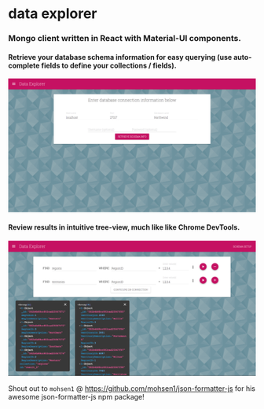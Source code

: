 # data explorer

### Mongo client written in React with Material-UI components.
 
#### Retrieve your database schema information for easy querying (use auto-complete fields to define your collections / fields).  

![schemaSetup png](./schemaSetup.png)

#### Review results in intuitive tree-view, much like like Chrome DevTools.

![dataExplorer png](./dataExplorer.png)

Shout out to `mohsen1` @ https://github.com/mohsen1/json-formatter-js for his awesome json-formatter-js npm package!